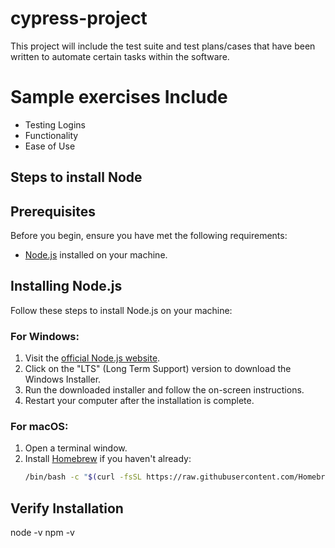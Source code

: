# cypress-project

This project will include the test suite and test plans/cases that have been written to automate certain tasks within the software. 

# Sample exercises Include

- Testing Logins
- Functionality
- Ease of Use

## Steps to install Node

## Prerequisites

Before you begin, ensure you have met the following requirements:

- [Node.js](https://nodejs.org/) installed on your machine.

## Installing Node.js

Follow these steps to install Node.js on your machine:

### For Windows:

1. Visit the [official Node.js website](https://nodejs.org/).
2. Click on the "LTS" (Long Term Support) version to download the Windows Installer.
3. Run the downloaded installer and follow the on-screen instructions.
4. Restart your computer after the installation is complete.

### For macOS:

1. Open a terminal window.
2. Install [Homebrew](https://brew.sh/) if you haven't already:
   ```sh
   /bin/bash -c "$(curl -fsSL https://raw.githubusercontent.com/Homebrew/install/HEAD/install.sh)"

## Verify Installation
node -v
npm -v

  
